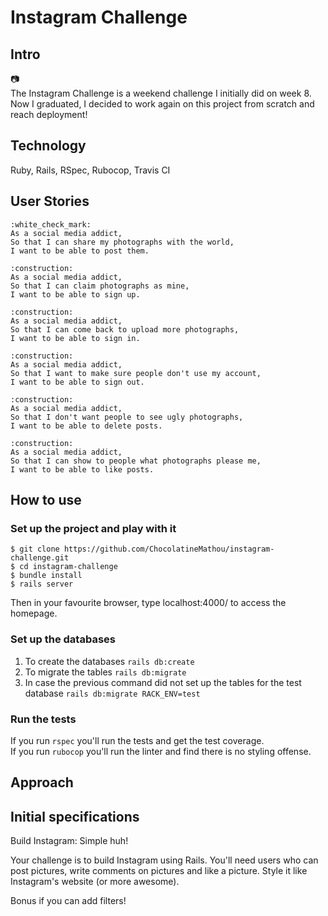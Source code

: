 # Instagram Challenge

## Intro

:camera:   
The Instagram Challenge is a weekend challenge I initially did on week 8. Now I graduated, I decided to work again on this project from scratch and reach deployment!

## Technology

Ruby, Rails, RSpec, Rubocop, Travis CI

## User Stories

```
:white_check_mark:
As a social media addict,
So that I can share my photographs with the world,
I want to be able to post them.

:construction:
As a social media addict,
So that I can claim photographs as mine,
I want to be able to sign up.

:construction:
As a social media addict,
So that I can come back to upload more photographs,
I want to be able to sign in.

:construction:
As a social media addict,
So that I want to make sure people don't use my account,
I want to be able to sign out.

:construction:
As a social media addict,
So that I don't want people to see ugly photographs,
I want to be able to delete posts.

:construction:
As a social media addict,
So that I can show to people what photographs please me,
I want to be able to like posts.
```

## How to use

### Set up the project and play with it
```
$ git clone https://github.com/ChocolatineMathou/instagram-challenge.git
$ cd instagram-challenge
$ bundle install
$ rails server
```
Then in your favourite browser, type localhost:4000/ to access the homepage.

### Set up the databases

1) To create the databases `rails db:create`   
2) To migrate the tables `rails db:migrate`   
3) In case the previous command did not set up the tables for the test database `rails db:migrate RACK_ENV=test`

### Run the tests

If you run `rspec` you'll run the tests and get the test coverage.   
If you run `rubocop` you'll run the linter and find there is no styling offense.

## Approach

## Initial specifications

Build Instagram: Simple huh!

Your challenge is to build Instagram using Rails. You'll need users who can post pictures, write comments on pictures and like a picture. Style it like Instagram's website (or more awesome).

Bonus if you can add filters!
